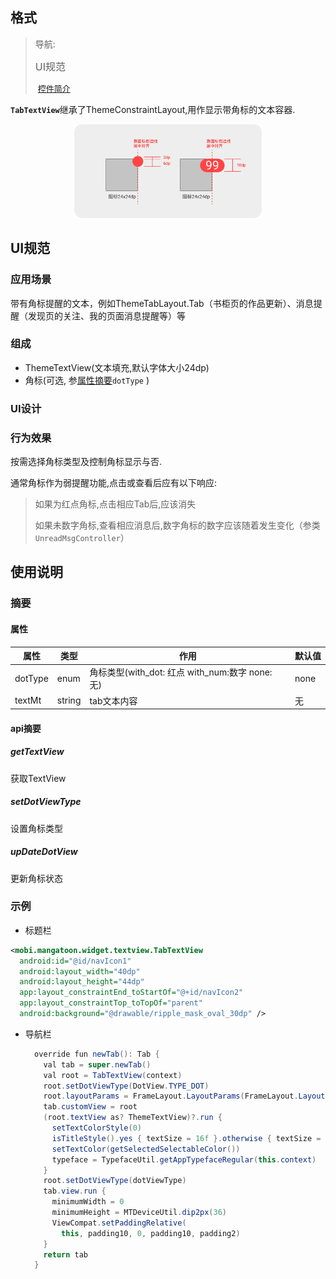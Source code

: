 ## 格式

>导航:
>
><font size="3">UI规范</font> 
>
>​	<font size="2">[控件简介](#UI理念)</font> 

<b>`TabTextView`</b>继承了ThemeConstraintLayout,用作显示带角标的文本容器.

<div align="center">
<img src="../images/标题栏/标注5.png" height="150px" alt="图片说明" style="zoom:100%;">
</div>

## UI规范

### 应用场景

带有角标提醒的文本，例如ThemeTabLayout.Tab（书柜页的作品更新）、消息提醒（发现页的关注、我的页面消息提醒等）等

### 组成

-  ThemeTextView(文本填充,默认字体大小24dp)
-  角标(可选, 参[属性摘要](####属性摘要)`dotType` )

### UI设计

### 行为效果

按需选择角标类型及控制角标显示与否.

通常角标作为弱提醒功能,点击或查看后应有以下响应:

> 如果为红点角标,点击相应Tab后,应该消失
>
> 如果未数字角标,查看相应消息后,数字角标的数字应该随着发生变化（参类`UnreadMsgController`）

## 使用说明

### 摘要

#### 属性

| 属性    | 类型   | 作用                                               | 默认值 |
| ------- | ------ | -------------------------------------------------- | ------ |
| dotType | enum   | 角标类型(with_dot: 红点   with_num:数字  none: 无) | none   |
| textMt  | string | tab文本内容                                        | 无     |

#### api摘要

##### getTextView

获取TextView

##### setDotViewType

设置角标类型

##### upDateDotView

更新角标状态

### 示例

+ 标题栏

```xml
<mobi.mangatoon.widget.textview.TabTextView
  android:id="@id/navIcon1"
  android:layout_width="40dp"
  android:layout_height="44dp"
  app:layout_constraintEnd_toStartOf="@+id/navIcon2"
  app:layout_constraintTop_toTopOf="parent"
  android:background="@drawable/ripple_mask_oval_30dp" />
```

+ 导航栏

  ```java
    override fun newTab(): Tab {
      val tab = super.newTab()
      val root = TabTextView(context)
      root.setDotViewType(DotView.TYPE_DOT)
      root.layoutParams = FrameLayout.LayoutParams(FrameLayout.LayoutParams.WRAP_CONTENT, MTDeviceUtil.dip2px(30))
      tab.customView = root
      (root.textView as? ThemeTextView)?.run {
        setTextColorStyle(0)
        isTitleStyle().yes { textSize = 16f }.otherwise { textSize = 14f }
        setTextColor(getSelectedSelectableColor())
        typeface = TypefaceUtil.getAppTypefaceRegular(this.context)
      }
      root.setDotViewType(dotViewType)
      tab.view.run {
        minimumWidth = 0
        minimumHeight = MTDeviceUtil.dip2px(36)
        ViewCompat.setPaddingRelative(
          this, padding10, 0, padding10, padding2)
      }
      return tab
    }
  ```

  
